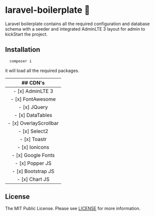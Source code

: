 # laravel-boilerplate 💯

Laravel boilerplate contains all the required configuration and database schema with a seeder and integrated AdminLTE 3 layout for admin to kickStart the project.

## Installation
```php
  composer i
```
it will load all the required packages.

|         ## CDN's         |
|:------------------------:|
|  - [x] AdminLTE 3        |
|  - [x] FontAwesome       |
|  - [x] JQuery            |
|  - [x] DataTables        |
|  - [x] OverlayScrollbar  |
|  - [x] Select2           |
|  - [x] Toastr            |
|  - [x] Ionicons          |
|  - [x] Google Fonts      |
|  - [x] Popper JS         |
|  - [x] Bootstrap JS      |
|  - [x] Chart JS          |

## License

The MIT Public License. Please see [LICENSE](LICENSE) for more information.

